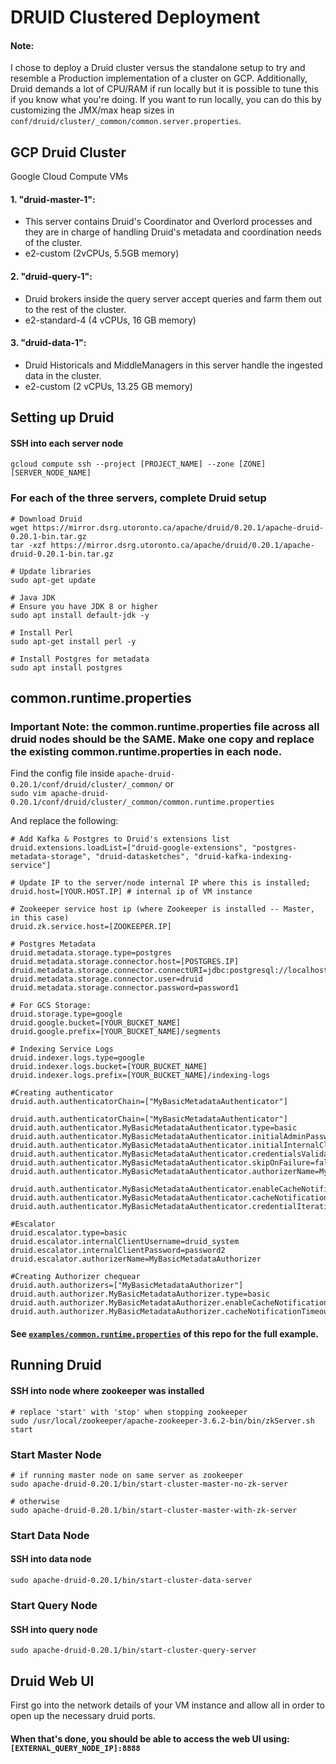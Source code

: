 # DRUID Clustered Deployment

#### Note:
I chose to deploy a Druid cluster versus the standalone setup to try and resemble a 
Production implementation of a cluster on GCP. Additionally, Druid demands a lot of CPU/RAM
if run locally but it is possible to tune this if you know what you're doing. 
If you want to run locally, you can do this by customizing the JMX/max heap sizes in 
`conf/druid/cluster/_common/common.server.properties`. 

## GCP Druid Cluster
Google Cloud Compute VMs 
#### 1. "druid-master-1": 
* This server contains Druid's Coordinator and Overlord processes and they are in charge of handling Druid's metadata and coordination
needs of the cluster.
* e2-custom (2vCPUs, 5.5GB memory)
#### 2. "druid-query-1":
* Druid brokers inside the query server accept queries and farm them out to the rest of the cluster. 
* e2-standard-4 (4 vCPUs, 16 GB memory)
#### 3. "druid-data-1":
* Druid Historicals and MiddleManagers in this server handle the ingested data in the cluster. 
* e2-custom (2 vCPUs, 13.25 GB memory)

## Setting up Druid 
#### SSH into each server node
`gcloud compute ssh --project [PROJECT_NAME] --zone [ZONE] [SERVER_NODE_NAME]`
 
### For each of the three servers, complete Druid setup
```
# Download Druid 
wget https://mirror.dsrg.utoronto.ca/apache/druid/0.20.1/apache-druid-0.20.1-bin.tar.gz
tar -xzf https://mirror.dsrg.utoronto.ca/apache/druid/0.20.1/apache-druid-0.20.1-bin.tar.gz

# Update libraries
sudo apt-get update

# Java JDK
# Ensure you have JDK 8 or higher 
sudo apt install default-jdk -y 

# Install Perl
sudo apt-get install perl -y 

# Install Postgres for metadata
sudo apt install postgres

```

## common.runtime.properties
### Important Note: the common.runtime.properties file across all druid nodes should be the SAME. Make one copy and replace the existing common.runtime.properties in each node.
Find the config file inside `apache-druid-0.20.1/conf/druid/cluster/_common/`
or  
`sudo vim apache-druid-0.20.1/conf/druid/cluster/_common/common.runtime.properties`

And replace the following:
```
# Add Kafka & Postgres to Druid's extensions list
druid.extensions.loadList=["druid-google-extensions", "postgres-metadata-storage", "druid-datasketches", "druid-kafka-indexing-service"]

# Update IP to the server/node internal IP where this is installed;
druid.host=[YOUR.HOST.IP] # internal ip of VM instance  

# Zookeeper service host ip (where Zookeeper is installed -- Master, in this case)
druid.zk.service.host=[ZOOKEEPER.IP]

# Postgres Metadata
druid.metadata.storage.type=postgres
druid.metadata.storage.connector.host=[POSTGRES.IP]
druid.metadata.storage.connector.connectURI=jdbc:postgresql://localhost:5432/druid
druid.metadata.storage.connector.user=druid
druid.metadata.storage.connector.password=password1

# For GCS Storage:
druid.storage.type=google
druid.google.bucket=[YOUR_BUCKET_NAME]
druid.google.prefix=[YOUR_BUCKET_NAME]/segments

# Indexing Service Logs
druid.indexer.logs.type=google
druid.indexer.logs.bucket=[YOUR_BUCKET_NAME]
druid.indexer.logs.prefix=[YOUR_BUCKET_NAME]/indexing-logs

#Creating authenticator
druid.auth.authenticatorChain=["MyBasicMetadataAuthenticator"]

druid.auth.authenticatorChain=["MyBasicMetadataAuthenticator"]
druid.auth.authenticator.MyBasicMetadataAuthenticator.type=basic
druid.auth.authenticator.MyBasicMetadataAuthenticator.initialAdminPassword=password1
druid.auth.authenticator.MyBasicMetadataAuthenticator.initialInternalClientPassword=password2
druid.auth.authenticator.MyBasicMetadataAuthenticator.credentialsValidator.type=metadata
druid.auth.authenticator.MyBasicMetadataAuthenticator.skipOnFailure=false
druid.auth.authenticator.MyBasicMetadataAuthenticator.authorizerName=MyBasicMetadataAuthorizer

druid.auth.authenticator.MyBasicMetadataAuthenticator.enableCacheNotifications=true
druid.auth.authenticator.MyBasicMetadataAuthenticator.cacheNotificationTimeout=5000
druid.auth.authenticator.MyBasicMetadataAuthenticator.credentialIterations=10000

#Escalator
druid.escalator.type=basic
druid.escalator.internalClientUsername=druid_system
druid.escalator.internalClientPassword=password2
druid.escalator.authorizerName=MyBasicMetadataAuthorizer

#Creating Authorizer chequear
druid.auth.authorizers=["MyBasicMetadataAuthorizer"]
druid.auth.authorizer.MyBasicMetadataAuthorizer.type=basic
druid.auth.authorizer.MyBasicMetadataAuthorizer.enableCacheNotifications=true
druid.auth.authorizer.MyBasicMetadataAuthorizer.cacheNotificationTimeout=5000
```
#### See [`examples/common.runtime.properties`](https://github.com/jcodezy/streaming-with-kafka-druid-superset/blob/master/examples/common.runtime.properties) of this repo for the full example.

## Running Druid
#### SSH into node where zookeeper was installed 
```
# replace 'start' with 'stop' when stopping zookeeper
sudo /usr/local/zookeeper/apache-zookeeper-3.6.2-bin/bin/zkServer.sh start
```
### Start Master Node
```
# if running master node on same server as zookeeper 
sudo apache-druid-0.20.1/bin/start-cluster-master-no-zk-server

# otherwise
sudo apache-druid-0.20.1/bin/start-cluster-master-with-zk-server
``` 
### Start Data Node 
#### SSH into data node
`sudo apache-druid-0.20.1/bin/start-cluster-data-server` 

### Start Query Node 
#### SSH into query node
`sudo apache-druid-0.20.1/bin/start-cluster-query-server`

## Druid Web UI
First go into the network details of your VM instance and allow all in order to open up the necessary druid ports. 
#### When that's done, you should be able to access the web UI using: `[EXTERNAL_QUERY_NODE_IP]:8888`       

